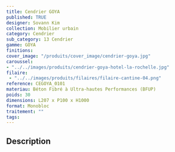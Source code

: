 ```yaml
---
title: Cendrier GOYA 
published: TRUE
designer: Sovann Kim
collection: Mobilier urbain
category: Cendrier
sub_category: 13 Cendrier
gamme: GOYA 
finitions: 
cover_image: "/produits/cover_image/cendrier-goya.jpg"
caroussel: 
- "../../images/produits/cendrier-goya-hotel-la-rochelle.jpg"
filaire: 
 - "../../images/produits/filaires/filaire-cantine-04.png"
reference: CEGOYA_0101
materiau: Béton Fibré à Ultra-hautes Performances (BFUP)
poids: 30
dimensions: L207 x P100 x H1000 
format: Monobloc
traitement: ""
tags: 
---
```


## Description
